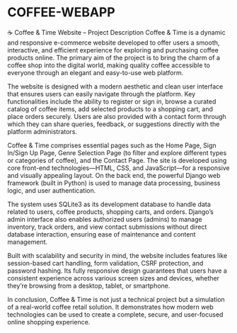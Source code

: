 # COFFEE-WEBAPP
☕ Coffee & Time Website – Project Description
Coffee & Time is a dynamic and responsive e-commerce website developed to offer users a smooth, interactive, and efficient experience for exploring and purchasing coffee products online. The primary aim of the project is to bring the charm of a coffee shop into the digital world, making quality coffee accessible to everyone through an elegant and easy-to-use web platform.

The website is designed with a modern aesthetic and clean user interface that ensures users can easily navigate through the platform. Key functionalities include the ability to register or sign in, browse a curated catalog of coffee items, add selected products to a shopping cart, and place orders securely. Users are also provided with a contact form through which they can share queries, feedback, or suggestions directly with the platform administrators.

Coffee & Time comprises essential pages such as the Home Page, Sign In/Sign Up Page, Genre Selection Page (to filter and explore different types or categories of coffee), and the Contact Page. The site is developed using core front-end technologies—HTML, CSS, and JavaScript—for a responsive and visually appealing layout. On the back end, the powerful Django web framework (built in Python) is used to manage data processing, business logic, and user authentication.

The system uses SQLite3 as its development database to handle data related to users, coffee products, shopping carts, and orders. Django’s admin interface also enables authorized users (admins) to manage inventory, track orders, and view contact submissions without direct database interaction, ensuring ease of maintenance and content management.

Built with scalability and security in mind, the website includes features like session-based cart handling, form validation, CSRF protection, and password hashing. Its fully responsive design guarantees that users have a consistent experience across various screen sizes and devices, whether they’re browsing from a desktop, tablet, or smartphone.

In conclusion, Coffee & Time is not just a technical project but a simulation of a real-world coffee retail solution. It demonstrates how modern web technologies can be used to create a complete, secure, and user-focused online shopping experience.
